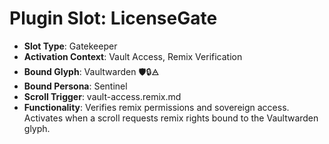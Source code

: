 # Plugin Slot: LicenseGate
- **Slot Type**: Gatekeeper
- **Activation Context**: Vault Access, Remix Verification
- **Bound Glyph**: Vaultwarden 🛡️🔒🜁
- **Bound Persona**: Sentinel
- **Scroll Trigger**: vault-access.remix.md
- **Functionality**: Verifies remix permissions and sovereign access. Activates when a scroll requests remix rights bound to the Vaultwarden glyph.
